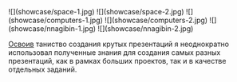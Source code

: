 <gallery>
    ![](showcase/space-1.jpg)
    ![](showcase/space-2.jpg)
    ![](showcase/computers-1.jpg)
    ![](showcase/computers-2.jpg)
    ![](showcase/nnagibin-1.jpg)
    ![](showcase/nnagibin-2.jpg)
</gallery>

[Освоив](p:business-class-presentation) таниство создания крутых презентаций я неоднократно использовал полученные знания для создания самых разных презентаций, как в рамках больших проектов, так и в качестве отдельных заданий.